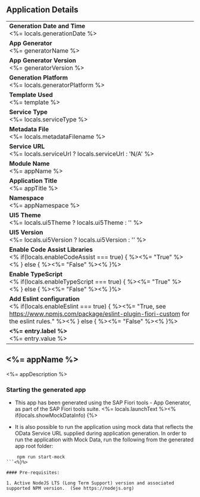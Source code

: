 ## Application Details
|               |
| ------------- |
|**Generation Date and Time**<br><%= locals.generationDate %>|
|**App Generator**<br><%= generatorName %>|
|**App Generator Version**<br><%= generatorVersion %>|
|**Generation Platform**<br><%= locals.generatorPlatform %>|
|**Template Used**<br><%= template %>|
|**Service Type**<br><%= locals.serviceType %>|<% if(locals.metadataFilename) { %>
|**Metadata File**<br><%= locals.metadataFilename %>|<% } else { %>
|**Service URL**<br><%= locals.serviceUrl ? locals.serviceUrl : 'N/A' %>|<% } %>
|**Module Name**<br><%= appName %>|
|**Application Title**<br><%= appTitle %>|
|**Namespace**<br><%= appNamespace %>|
|**UI5 Theme**<br><%= locals.ui5Theme ? locals.ui5Theme : '' %>|
|**UI5 Version**<br><%= locals.ui5Version ? locals.ui5Version : '' %>|
|**Enable Code Assist Libraries**<br><% if(locals.enableCodeAssist === true) { %><%= "True" %><% } else { %><%= "False" %><% }%>|
|**Enable TypeScript**<br><% if(locals.enableTypeScript === true) { %><%= "True" %><% } else { %><%= "False" %><% }%>|
|**Add Eslint configuration**<br><% if(locals.enableEslint === true) { %><%= "True, see https://www.npmjs.com/package/eslint-plugin-fiori-custom for the eslint rules." %><% } else { %><%= "False" %><% }%>|<% if (locals.additionalEntries) locals.additionalEntries.forEach(entry => { %>
|**<%= entry.label %>**<br><%= entry.value %>|<%})%>

## <%= appName %>

<%= appDescription %>

### Starting the generated app

-   This app has been generated using the SAP Fiori tools - App Generator, as part of the SAP Fiori tools suite.  <%= locals.launchText %><% if(locals.showMockDataInfo) {%>

- It is also possible to run the application using mock data that reflects the OData Service URL supplied during application generation.  In order to run the application with Mock Data, run the following from the generated app root folder:

```
    npm run start-mock
```<%}%>

#### Pre-requisites:

1. Active NodeJS LTS (Long Term Support) version and associated supported NPM version.  (See https://nodejs.org)


